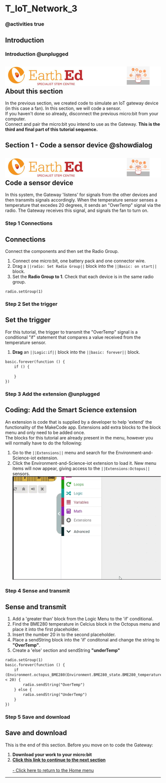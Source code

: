 # T_IoT_Network_3

<!---------------------------------------------------------------  
-------Section 2 of IoT_Network_Tutorial------InComplete--------
----------------------------------------------------------------->
### @activities true

## Introduction
### Introduction @unplugged

![](https://raw.githubusercontent.com/EarthEdSTEM/earthed-iot-programs-tutorials/master/Images/T_IoT_Network/IoT_Network_Banner.gif)
About this section
-----------------
In the previous section, we created code to simulate an IoT gateway device (in this case a fan). In this section, we will code a sensor.<br>
If you haven't done so already, disconnect the previous micro:bit from your computer.<br>
Connect and pair the micro:bit you intend to use as the Gateway.
**This is the third and final part of this tutorial sequence.**<br>


## Section 1 - Code a sensor device  @showdialog
![](https://raw.githubusercontent.com/EarthEdSTEM/earthed-iot-programs-tutorials/master/Images/T_IoT_Network/IoT_Network_Banner.gif)
Code a sensor device
---------------------
In this system, the Gateway 'listens' for signals from the other devices and then transmits signals accordingly. 
When the temperature sensor senses a temperature that excedes 20 degrees, it sends an "OverTemp" signal via the radio. 
The Gateway receives this signal, and signals the fan to turn on. 

### Step 1 Connections
Connections
-----------------
Connect the components and then set the Radio Group.
1. Connect one micro:bit, one battery pack and one connector wire.
2. Drag a ``||radio: Set Radio Group||`` block into the ``||Basic: on start||`` block.<br>
3. Set the **Radio Group to 1**. Check that each device is in the same radio group.
```blocks
radio.setGroup(1)
```
### Step 2 Set the trigger
Set the trigger
-----------------
For this tutorial, the trigger to transmit the "OverTemp" signal is a conditional "if" statement that compares a value received from the temperature sensor.
1. **Drag** an ``||Logic:if||`` block into the ``||basic: forever||`` block.

```blocks
basic.forever(function () {
    if () {
        
    }
})
```

### Step 3 Add the extension @unplugged
Coding: Add the Smart Science extension
----------------------------------------
An extension is code that is supplied by a developer to help 'extend' the functionality of the MakeCode app. Extensions add extra blocks to the block menu and only need to be added once. 
<br>The blocks for this tutorial are already present in the menu, however you will normally have to do the following:
1. Go to the ``||Extensions||`` menu and search for the Environment-and-Science-iot extension. 
2. Click the Environment-and-Science-iot extension to load it. New menu items will now appear, giving access to the ``||Extensions:Octopus||`` sensors.
![Add the extension](https://raw.githubusercontent.com/EarthEdSTEM/earthed-iot-programs-tutorials/master/Images/General/Add_Extension.gif)


### Step 4 Sense and transmit
Sense and transmit
-----------------
1. Add a 'greater than' block from the Logic Menu to the 'if' conditional.
2. Find the BME280 temperature in Celcius block in the Octopus menu and place it into the first placeholder.
3. Insert the number 20 in to the second placeholder.
4. Place a sendString block into the 'if' conditonal and change the string to **"OverTemp"**.
5. Create a 'else' section and sendString **"underTemp"**

```blocks
radio.setGroup(1)
basic.forever(function () {
    if (Environment.octopus_BME280(Environment.BME280_state.BME280_temperature_C) < 20) {
        radio.sendString("OverTemp")
    } else {
        radio.sendString("UnderTemp")
    }
})
```

### Step 5 Save and download
Save and download
-----------------
This is the end of this section. Before you move on to code the Gateway:<br>
1. **Download your work to your micro:bit**<br>
2. **[Click this link to continue to the next section](https://makecode.microbit.org/#tutorial:github:earthedstem/earthed-iot-programs-tutorials/T_IoT_Network_2)**<br>
<br>[- Click here to return to the Home menu](https://sites.google.com/earthed.vic.edu.au/tutorial-iot/home)<br>
 

<script src="https://makecode.com/gh-pages-embed.js" > </script><script>makeCodeRender("{{ site.makecode.home_url }}", "{{ site.github.owner_name }}/{ { site.github.repository_name } } ");</script>

----------------------------------------------